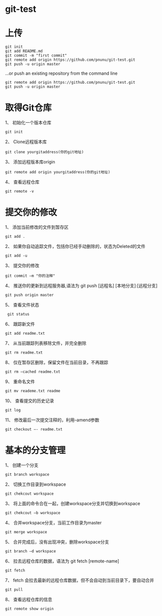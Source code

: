 # git-test


# 上传 
```
git init
git add README.md
git commit -m "first commit"
git remote add origin https://github.com/pnunu/git-test.git
git push -u origin master
```

…or push an existing repository from the command line

```
git remote add origin https://github.com/pnunu/git-test.git
git push -u origin master
```

# 取得Git仓库

1、 初始化一个版本仓库 

``` git init ```

2、 Clone远程版本库

``` git clone yourgitaddress(你的git地址) ```

3、 添加远程版本库origin

``` git remote add origin yourgitaddress(你的git地址) ```

4、 查看远程仓库

``` git remote -v ```

# 提交你的修改

1、 添加当前修改的文件到暂存区

``` git add . ``` 

2、 如果你自动追踪文件，包括你已经手动删除的，状态为Deleted的文件

``` git add -u ``` 

3、 提交你的修改

``` git commit –m "你的注释" ``` 

4、 推送你的更新到远程服务器,语法为 git push [远程名] [本地分支]:[远程分支]

``` git push origin master ``` 

5、 查看文件状态

```  git status ``` 

6、 跟踪新文件

``` git add readme.txt ``` 

7、 从当前跟踪列表移除文件，并完全删除

``` git rm readme.txt ``` 

8、 仅在暂存区删除，保留文件在当前目录，不再跟踪

``` git rm –cached readme.txt ``` 

9、 重命名文件

``` git mv reademe.txt readme ``` 

10、 查看提交的历史记录

``` git log ``` 

11、 修改最后一次提交注释的，利用–amend参数

``` git checkout –- readme.txt ``` 


# 基本的分支管理

1、 创建一个分支

``` git branch workspace ``` 

2、 切换工作目录到workspace

``` git chekcout workspace ``` 

3、 将上面的命令合在一起，创建workspace分支并切换到workspace

``` git chekcout –b workspace ``` 

4、 合并workspace分支，当前工作目录为master

``` git merge workspace ``` 

5、 合并完成后，没有出现冲突，删除workspace分支

``` git branch –d workspace ``` 

6、 拉去远程仓库的数据，语法为 git fetch [remote-name]

``` git fetch ``` 

7、 fetch 会拉去最新的远程仓库数据，但不会自动到当前目录下，要自动合并

``` git pull ``` 

8、 查看远程仓库的信息

``` git remote show origin ``` 
